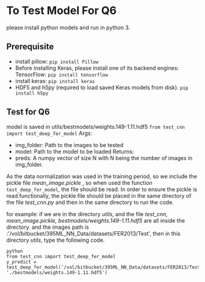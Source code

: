 # To Test Model For Q6
please install python models and run in python 3.
## Prerequisite
- install pillow:
`pip install Pillow`
- Before installing Keras, please install one of its backend engines: TensorFlow:
`pip install tensorflow`
- install keras:
`pip install keras`
- HDF5 and h5py (required to load saved Keras models from disk).
`pip install h5py`

## Test for Q6
model is saved in utils/bestmodels/weights.149-1.11.hdf5
`from test_cnn import test_deep_fer_model`
Args:
  - img_folder: Path to the images to be tested
  - model: Path to the model to be loaded
  Returns:
  - preds: A numpy vector of size N with N being the number of images in
  img_folder.

As the data normalization was used in the training period, so we include the pickle file <i>mean_image.pickle </i>, so when used the function `test_deep_fer_model`, the file should be read. In order to ensure the pickle is read functionally, the pickle file should be placed in the same directory of the file <i>test_cnn.py</i>
and then in the same directory to run the code.

for example: if we are in the directory <i>utils</i>, and the file <i>test_cnn, mean_image.pickle, bestmodels/weights.149-1.11.hdf5</i> are all inside the directory. and the images path is :'/vol/bitbucket/395ML_NN_Data/datasets/FER2013/Test', then in this directory <i>utils</i>, type the following code.
```
python
from test_cnn import test_deep_fer_model
y_predict = test_deep_fer_model('/vol/bitbucket/395ML_NN_Data/datasets/FER2013/Test', './bestmodels/weights.149-1.11.hdf5')
```
